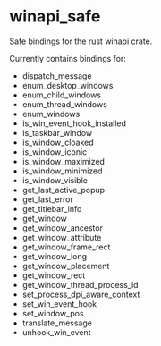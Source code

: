 # winapi_safe
Safe bindings for the rust winapi crate.

Currently contains bindings for:
* dispatch_message
* enum_desktop_windows
* enum_child_windows
* enum_thread_windows
* enum_windows
* is_win_event_hook_installed
* is_taskbar_window
* is_window_cloaked
* is_window_iconic
* is_window_maximized
* is_window_minimized
* is_window_visible
* get_last_active_popup
* get_last_error
* get_titlebar_info
* get_window
* get_window_ancestor
* get_window_attribute
* get_window_frame_rect
* get_window_long
* get_window_placement
* get_window_rect
* get_window_thread_process_id
* set_process_dpi_aware_context
* set_win_event_hook
* set_window_pos
* translate_message
* unhook_win_event
